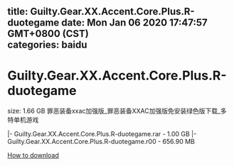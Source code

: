 
title: Guilty.Gear.XX.Accent.Core.Plus.R-duotegame
date: Mon Jan 06 2020 17:47:57 GMT+0800 (CST)    
categories: baidu
---

# Guilty.Gear.XX.Accent.Core.Plus.R-duotegame
size: 1.66 GB
 罪恶装备xxac加强版_罪恶装备XXAC加强版免安装绿色版下载_多特单机游戏
 
|- Guilty.Gear.XX.Accent.Core.Plus.R-duotegame.rar - 1.00 GB
|- Guilty.Gear.XX.Accent.Core.Plus.R-duotegame.r00 - 656.90 MB

[How to download](https://bpcam.bemobtrk.com/go/2ceec3aa-1ca2-46d6-b9ff-aaa5c184517c?jno=2115)
